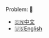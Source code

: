 Problem: :link: 
- [:cn:中文](https://leetcode-cn.com/problems/majority-element-ii)
- [:us:English](https://leetcode.com/problems/majority-element-ii)